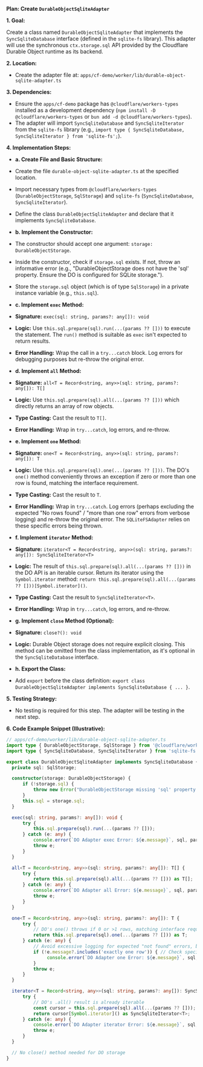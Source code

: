 **Plan: Create `DurableObjectSqliteAdapter`**

**1. Goal:**

Create a class named `DurableObjectSqliteAdapter` that implements the `SyncSqliteDatabase` interface (defined in the `sqlite-fs` library). This adapter will use the synchronous `ctx.storage.sql` API provided by the Cloudflare Durable Object runtime as its backend.

**2. Location:**

*   Create the adapter file at: `apps/cf-demo/worker/lib/durable-object-sqlite-adapter.ts`

**3. Dependencies:**

*   Ensure the `apps/cf-demo` package has `@cloudflare/workers-types` installed as a development dependency (`npm install -D @cloudflare/workers-types` or `bun add -d @cloudflare/workers-types`).
*   The adapter will import `SyncSqliteDatabase` and `SyncSqliteIterator` from the `sqlite-fs` library (e.g., `import type { SyncSqliteDatabase, SyncSqliteIterator } from 'sqlite-fs';`).

**4. Implementation Steps:**

*   **a. Create File and Basic Structure:**
  *   Create the file `durable-object-sqlite-adapter.ts` at the specified location.
  *   Import necessary types from `@cloudflare/workers-types` (`DurableObjectStorage`, `SqlStorage`) and `sqlite-fs` (`SyncSqliteDatabase`, `SyncSqliteIterator`).
  *   Define the class `DurableObjectSqliteAdapter` and declare that it implements `SyncSqliteDatabase`.

*   **b. Implement the Constructor:**
  *   The constructor should accept one argument: `storage: DurableObjectStorage`.
  *   Inside the constructor, check if `storage.sql` exists. If not, throw an informative error (e.g., "DurableObjectStorage does not have the 'sql' property. Ensure the DO is configured for SQLite storage.").
  *   Store the `storage.sql` object (which is of type `SqlStorage`) in a private instance variable (e.g., `this.sql`).

*   **c. Implement `exec` Method:**
  *   **Signature:** `exec(sql: string, params?: any[]): void`
  *   **Logic:** Use `this.sql.prepare(sql).run(...(params ?? []))` to execute the statement. The `run()` method is suitable as `exec` isn't expected to return results.
  *   **Error Handling:** Wrap the call in a `try...catch` block. Log errors for debugging purposes but re-throw the original error.

*   **d. Implement `all` Method:**
  *   **Signature:** `all<T = Record<string, any>>(sql: string, params?: any[]): T[]`
  *   **Logic:** Use `this.sql.prepare(sql).all(...(params ?? []))` which directly returns an array of row objects.
  *   **Type Casting:** Cast the result to `T[]`.
  *   **Error Handling:** Wrap in `try...catch`, log errors, and re-throw.

*   **e. Implement `one` Method:**
  *   **Signature:** `one<T = Record<string, any>>(sql: string, params?: any[]): T`
  *   **Logic:** Use `this.sql.prepare(sql).one(...(params ?? []))`. The DO's `one()` method conveniently throws an exception if zero or more than one row is found, matching the interface requirement.
  *   **Type Casting:** Cast the result to `T`.
  *   **Error Handling:** Wrap in `try...catch`. Log errors (perhaps excluding the expected "No rows found" / "more than one row" errors from verbose logging) and re-throw the original error. The `SQLiteFSAdapter` relies on these specific errors being thrown.

*   **f. Implement `iterator` Method:**
  *   **Signature:** `iterator<T = Record<string, any>>(sql: string, params?: any[]): SyncSqliteIterator<T>`
  *   **Logic:** The result of `this.sql.prepare(sql).all(...(params ?? []))` in the DO API is an iterable cursor. Return its iterator using the `Symbol.iterator` method: `return this.sql.prepare(sql).all(...(params ?? []))[Symbol.iterator]()`.
  *   **Type Casting:** Cast the result to `SyncSqliteIterator<T>`.
  *   **Error Handling:** Wrap in `try...catch`, log errors, and re-throw.

*   **g. Implement `close` Method (Optional):**
  *   **Signature:** `close?(): void`
  *   **Logic:** Durable Object storage does not require explicit closing. This method can be omitted from the class implementation, as it's optional in the `SyncSqliteDatabase` interface.

*   **h. Export the Class:**
  *   Add `export` before the class definition: `export class DurableObjectSqliteAdapter implements SyncSqliteDatabase { ... }`.

**5. Testing Strategy:**

* No testing is required for this step.  The adapter will be testing in the next step.

**6. Code Example Snippet (Illustrative):**

```typescript
// apps/cf-demo/worker/lib/durable-object-sqlite-adapter.ts
import type { DurableObjectStorage, SqlStorage } from '@cloudflare/workers-types';
import type { SyncSqliteDatabase, SyncSqliteIterator } from 'sqlite-fs'; // Adjust import path if needed

export class DurableObjectSqliteAdapter implements SyncSqliteDatabase {
  private sql: SqlStorage;

  constructor(storage: DurableObjectStorage) {
      if (!storage.sql) {
          throw new Error("DurableObjectStorage missing 'sql' property. Ensure DO uses SQLite backend.");
      }
      this.sql = storage.sql;
  }

  exec(sql: string, params?: any[]): void {
      try {
          this.sql.prepare(sql).run(...(params ?? []));
      } catch (e: any) {
          console.error(`DO Adapter exec Error: ${e.message}`, sql, params);
          throw e;
      }
  }

  all<T = Record<string, any>>(sql: string, params?: any[]): T[] {
      try {
          return this.sql.prepare(sql).all(...(params ?? [])) as T[];
      } catch (e: any) {
          console.error(`DO Adapter all Error: ${e.message}`, sql, params);
          throw e;
      }
  }

  one<T = Record<string, any>>(sql: string, params?: any[]): T {
      try {
          // DO's one() throws if 0 or >1 rows, matching interface requirement
          return this.sql.prepare(sql).one(...(params ?? [])) as T;
      } catch (e: any) {
          // Avoid excessive logging for expected "not found" errors, but still re-throw
          if (!e.message?.includes('exactly one row')) { // Check specific DO error message
               console.error(`DO Adapter one Error: ${e.message}`, sql, params);
          }
          throw e;
      }
  }

  iterator<T = Record<string, any>>(sql: string, params?: any[]): SyncSqliteIterator<T> {
      try {
          // DO's .all() result is already iterable
          const cursor = this.sql.prepare(sql).all(...(params ?? []));
          return cursor[Symbol.iterator]() as SyncSqliteIterator<T>;
      } catch (e: any) {
          console.error(`DO Adapter iterator Error: ${e.message}`, sql, params);
          throw e;
      }
  }

  // No close() method needed for DO storage
}
```
